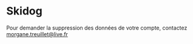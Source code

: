 # Skidog

Pour demander la suppression des données de votre compte, contactez morgane.treuillet@live.fr
